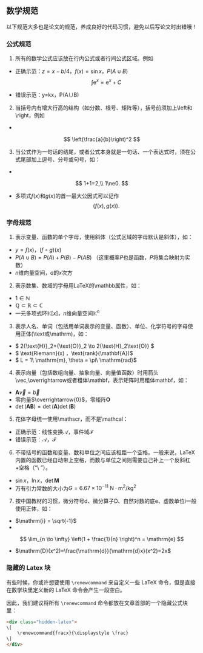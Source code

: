 ## 数学规范

以下规范大多也是论文的规范，养成良好的代码习惯，避免以后写论文时出错哦！

### 公式规范

1. 所有的数学公式应该放在行内公式或者行间公式区域。例如

* 正确示范：$z=x-b/4$，$f(x)=\sin x$，$P(A \cup B)$
$$
\int {\mathrm{e}}^x = {\mathrm{e}}^x + C 
$$

* 错误示范：y=kx，P(A∪B)

2. 当括号内有增大行高的结构（如分数、根号、矩阵等），括号前须加上\left和\right，例如

* 
$$
\left(\frac{a}{b}\right)^2
$$

3. 当公式作为一句话的结尾，或者公式本身就是一句话、一个表达式时，须在公式尾部加上逗号、分号或句号，如：

* 
$$
1+1=2,\\
1\ne0.
$$
* 多项式$f(x)$和$g(x)$的首一最大公因式可以记作
$$
(f(x),g(x)).
$$

### 字母规范

1. 表示变量、函数的单个字母，使用斜体（公式区域的字母默认是斜体），如：

* $y=f(x)$，$(f\circ g)(x)$
* $P(A \cup B)=P(A) + P(B) - P(AB)$ （这里概率$P$也是函数，$P$将集合映射为实数）
* $n$维向量空间，$a$的$x$次方

2. 表示数集、数域的字母用LaTeX的\mathbb属性，如：

* $1 \in \mathbb{N}$
* $\mathbb{Q} \subset \mathbb{R} \subset \mathbb{C}$
* 一元多项式环$\mathbb{K}[x]$，$n$维向量空间${\mathbb{K}}^n$

3. 表示人名、单词（包括用单词表示的变量、函数）、单位、化学符号的字母使用正体(\text或\mathrm)，如：

* $ 2{\text{H}}_2+{\text{O}}_2 \to 2{\text{H}_2\text{O}} $
* $ \text{Riemann}(x) $，$\text{rank}(\mathbf{A})$
* $ L = 1\ \mathrm{m}, \theta = \pi\ \mathrm{rad}$

4. 表示向量（包括数组向量、抽象向量、向量值函数）时用箭头\vec,\overrightarrow或者粗体\mathbf，表示矩阵时用粗体mathbf，如：

* $\mathbf{A}\overrightarrow{v} = \overrightarrow{b}$
* 零向量$\overrightarrow{0}$，零矩阵$\mathbf{O}$
* $\det(\mathbf{AB}) = \det(\mathbf{A})\det(\mathbf{B})$

5. 花体字母统一使用\mathscr，而不是\mathcal：

* 正确示范：线性变换$\mathscr{A}$，事件域$\mathscr{F}$
* 错误示范：$\mathcal{A}$，$\mathcal{F}$

6. 不带括号的函数和变量、数和单位之间应该相距一个空格。一般来说，LaTeX内置的函数已经自动带上空格，而数与单位之间则需要自己补上一个反斜杠+空格（“\ ”）。

* $\sin x$，$\ln x$，$\det \mathbf{M}$
* 万有引力常数的大小为$G = 6.67\times10^{-11}\ \mathrm{N \cdot m^2/kg^2}$

7. 按中国教材的习惯，微分符号$\mathrm{d}$、微分算子$\mathrm{D}$、自然对数的底$\mathrm{e}$、虚数单位$\mathrm{i}$一般使用正体，如：

* $\mathrm{i} = \sqrt{-1}$
* 
$$
\lim_{n \to \infty} \left(1 + \frac{1}{n} \right)^n = \mathrm{e}
$$
* $\mathrm{D}(x^2)=\frac{\mathrm{d}}{\mathrm{d}x}(x^2)=2x$

### 隐藏的 Latex 块

有些时候，你或许想要使用 `\renewcommand` 来自定义一些 LaTeX 命令，但是直接在数学块里定义新的 LaTeX 命令会产生一段空白。

因此，我们建议将所有 `\renewcommand` 命令都放在文章首部的一个隐藏公式块里：

```html
<div class="hidden-latex">
\[
    \renewcommand{fracx}{\displaystyle \frac}
\]
</div>
```